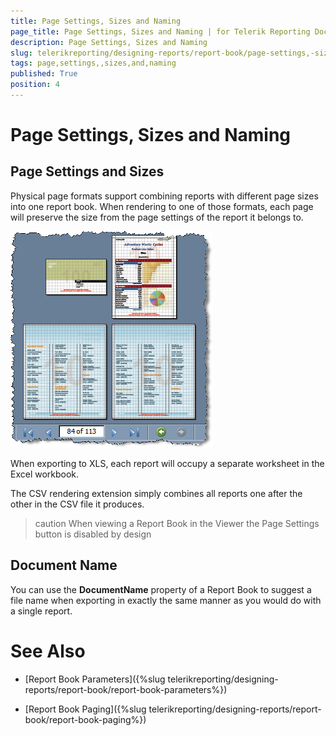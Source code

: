 ```yaml
---
title: Page Settings, Sizes and Naming
page_title: Page Settings, Sizes and Naming | for Telerik Reporting Documentation
description: Page Settings, Sizes and Naming
slug: telerikreporting/designing-reports/report-book/page-settings,-sizes-and-naming
tags: page,settings,,sizes,and,naming
published: True
position: 4
---
```


# Page Settings, Sizes and Naming



## Page Settings and Sizes

Physical page formats support combining reports with different page sizes into one report book. When rendering to one of those formats, each page will preserve the size from the page settings of the report it belongs to.

![](images/ReportBook6_PageSizes.png)



When exporting to XLS, each report will occupy a separate worksheet in the Excel workbook.

The CSV rendering extension simply combines all reports one after the other in the CSV file it produces.

>caution When viewing a Report Book in the Viewer the Page Settings button is disabled by design
>


## Document Name

You can use the __DocumentName__ property of a Report Book to suggest a file name when exporting in exactly the same manner as you would do with a single report.

# See Also

 * [Report Book Parameters]({%slug telerikreporting/designing-reports/report-book/report-book-parameters%})

 * [Report Book Paging]({%slug telerikreporting/designing-reports/report-book/report-book-paging%})
